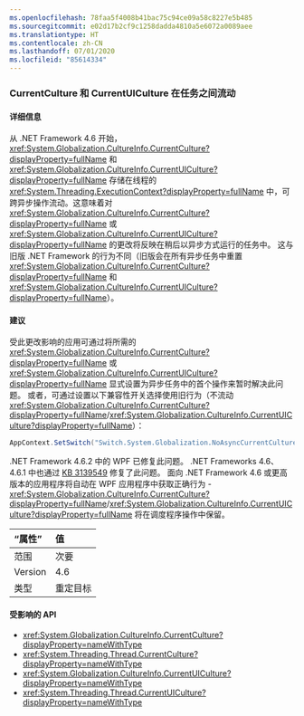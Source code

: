 ```yaml
---
ms.openlocfilehash: 78faa5f4008b41bac75c94ce09a58c8227e5b485
ms.sourcegitcommit: e02d17b2cf9c1258dadda4810a5e6072a0089aee
ms.translationtype: HT
ms.contentlocale: zh-CN
ms.lasthandoff: 07/01/2020
ms.locfileid: "85614334"
---
```

### <a name="currentculture-and-currentuiculture-flow-across-tasks"></a>CurrentCulture 和 CurrentUICulture 在任务之间流动

#### <a name="details"></a>详细信息

从 .NET Framework 4.6 开始，<xref:System.Globalization.CultureInfo.CurrentCulture?displayProperty=fullName> 和 <xref:System.Globalization.CultureInfo.CurrentUICulture?displayProperty=fullName> 存储在线程的 <xref:System.Threading.ExecutionContext?displayProperty=fullName> 中，可跨异步操作流动。这意味着对 <xref:System.Globalization.CultureInfo.CurrentCulture?displayProperty=fullName> 或 <xref:System.Globalization.CultureInfo.CurrentUICulture?displayProperty=fullName> 的更改将反映在稍后以异步方式运行的任务中。 这与旧版 .NET Framework 的行为不同（旧版会在所有异步任务中重置 <xref:System.Globalization.CultureInfo.CurrentCulture?displayProperty=fullName> 和 <xref:System.Globalization.CultureInfo.CurrentUICulture?displayProperty=fullName>）。

#### <a name="suggestion"></a>建议

受此更改影响的应用可通过将所需的 <xref:System.Globalization.CultureInfo.CurrentCulture?displayProperty=fullName> 或 <xref:System.Globalization.CultureInfo.CurrentUICulture?displayProperty=fullName> 显式设置为异步任务中的首个操作来暂时解决此问题。 或者，可通过设置以下兼容性开关选择使用旧行为（不流动 <xref:System.Globalization.CultureInfo.CurrentCulture?displayProperty=fullName>/<xref:System.Globalization.CultureInfo.CurrentUICulture?displayProperty=fullName>）：

```csharp
AppContext.SetSwitch("Switch.System.Globalization.NoAsyncCurrentCulture", true);
```

.NET Framework 4.6.2 中的 WPF 已修复此问题。 .NET Frameworks 4.6、4.6.1 中也通过 [KB 3139549](https://support.microsoft.com/kb/3139549) 修复了此问题。 面向 .NET Framework 4.6 或更高版本的应用程序将自动在 WPF 应用程序中获取正确行为 - <xref:System.Globalization.CultureInfo.CurrentCulture?displayProperty=fullName>/<xref:System.Globalization.CultureInfo.CurrentUICulture?displayProperty=fullName> 将在调度程序操作中保留。

| “属性”    | 值       |
|:--------|:------------|
| 范围   | 次要       |
| Version | 4.6         |
| 类型    | 重定目标 |

#### <a name="affected-apis"></a>受影响的 API

- <xref:System.Globalization.CultureInfo.CurrentCulture?displayProperty=nameWithType>
- <xref:System.Threading.Thread.CurrentCulture?displayProperty=nameWithType>
- <xref:System.Globalization.CultureInfo.CurrentUICulture?displayProperty=nameWithType>
- <xref:System.Threading.Thread.CurrentUICulture?displayProperty=nameWithType>
